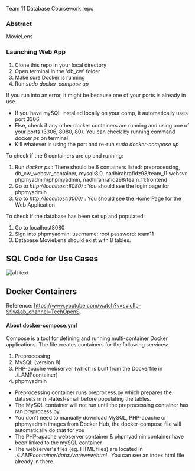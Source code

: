 Team 11 Database Coursework repo

### Abstract
MovieLens 

### Launching Web App
1. Clone this repo in your local directory
2. Open terminal in the 'db_cw' folder
3. Make sure Docker is running
4. Run _sudo docker-compose up_

If you run into an error, it might be because one of your ports is already in use. 
- If you have mySQL installed locally on your comp, it automatically uses port 3306  
- Else, check if any other docker containers are running and using one of your ports (3306, 8080, 80). You can check by running command _docker ps_ on terminal. 
- Kill whatever is using the port and re-run _sudo docker-compose up_ 

To check if the 6 containers are up and running:
1. Run _docker ps_  : There should be 6 containers listed: preprocessing, db_cw_websvr_container, mysql:8.0, nadhirahrafidz98/team_11:websvr, phpmyadmin/phpmyadmin, nadhirahrafidz98/team_11:frontend
2. Go to _http://localhost:8080/_  : You should see the login page for phpmyadmin
3. Go to _http://localhost:3000/_  : You should see the Home Page for the Web Application

To check if the database has been set up and populated: 
1. Go to localhost8080
2. Sign into phpmyadmin:
        username: root
        password: team11
3. Database MovieLens should exist with 8 tables. 

## SQL Code for Use Cases
![alt text](s3://comp0169/useCaseFiles.png)

## Docker Containers
Reference: https://www.youtube.com/watch?v=svlcIIp-S9w&ab_channel=TechOpenS.

#### About docker-compose.yml
Compose is a tool for defining and running multi-container Docker applications. The file creates containers for the following services:
1. Preprocessing
2. MySQL (version 8)
3. PHP-apache webserver (which is built from the Dockerfile in ./LAMPcontainer)
4. phpmyadmin

- Preprocessing container runs preprocess.py which prepares the datasets in ml-latest-small before populating the tables. 
- The MySQL container will not run until the preprocessing container has ran preprocess.py. 
- You don't need to manually download MySQL, PHP-apache or phpmyadmin images from Docker Hub, the docker-compose file will automatically do that for you 
- The PHP-apache webserver container & phpmyadmin container have been linked to the mySQL container
- The webserver's files (eg. HTML files) are located in _./LAMPcontainer/data:/var/www/html_ . You can see an index.html file already in there. 
